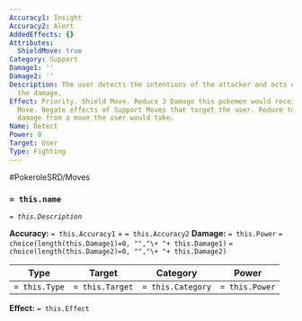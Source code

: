 ```yaml
---
Accuracy1: Insight
Accuracy2: Alert
AddedEffects: {}
Attributes:
  ShieldMove: true
Category: Support
Damage1: ''
Damage2: ''
Description: The user detects the intentions of the attacker and acts out to minimize
  the damage.
Effect: Priority. Shield Move. Reduce 3 Damage this pokemon would receive from a Damaging
  Move. Negate effects of Support Moves that target the user. Reduce to zero the set
  damage from a move the user would take.
Name: Detect
Power: 0
Target: User
Type: Fighting
---
```


#PokeroleSRD/Moves

### `= this.name`
*`= this.Description`*

**Accuracy:** `= this.Accuracy1` + `= this.Accuracy2`
**Damage:** `= this.Power` `= choice(length(this.Damage1)=0, "","\+ "+ this.Damage1)` `= choice(length(this.Damage2)=0, "","\+ "+ this.Damage2)`

| Type          | Target          | Category          | Power          |
| ------------- | --------------- | ----------------  | -------------- |
| `= this.Type` | `= this.Target` | `= this.Category` | `= this.Power` | 

**Effect:** `= this.Effect`
